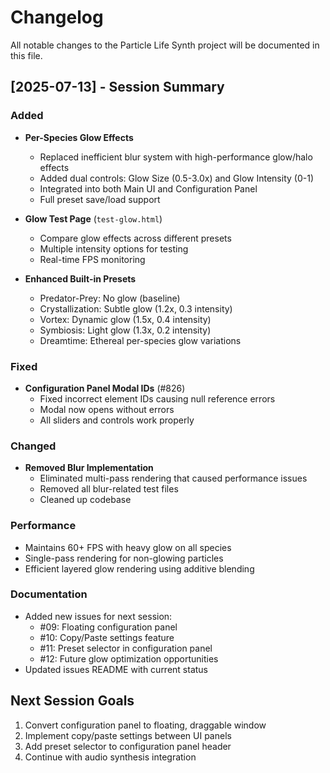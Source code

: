 # Changelog

All notable changes to the Particle Life Synth project will be documented in this file.

## [2025-07-13] - Session Summary

### Added
- **Per-Species Glow Effects** 
  - Replaced inefficient blur system with high-performance glow/halo effects
  - Added dual controls: Glow Size (0.5-3.0x) and Glow Intensity (0-1)
  - Integrated into both Main UI and Configuration Panel
  - Full preset save/load support
  
- **Glow Test Page** (`test-glow.html`)
  - Compare glow effects across different presets
  - Multiple intensity options for testing
  - Real-time FPS monitoring

- **Enhanced Built-in Presets**
  - Predator-Prey: No glow (baseline)
  - Crystallization: Subtle glow (1.2x, 0.3 intensity)
  - Vortex: Dynamic glow (1.5x, 0.4 intensity)  
  - Symbiosis: Light glow (1.3x, 0.2 intensity)
  - Dreamtime: Ethereal per-species glow variations

### Fixed
- **Configuration Panel Modal IDs** (#826)
  - Fixed incorrect element IDs causing null reference errors
  - Modal now opens without errors
  - All sliders and controls work properly

### Changed
- **Removed Blur Implementation**
  - Eliminated multi-pass rendering that caused performance issues
  - Removed all blur-related test files
  - Cleaned up codebase

### Performance
- Maintains 60+ FPS with heavy glow on all species
- Single-pass rendering for non-glowing particles
- Efficient layered glow rendering using additive blending

### Documentation
- Added new issues for next session:
  - #09: Floating configuration panel
  - #10: Copy/Paste settings feature
  - #11: Preset selector in configuration panel
  - #12: Future glow optimization opportunities
- Updated issues README with current status

## Next Session Goals
1. Convert configuration panel to floating, draggable window
2. Implement copy/paste settings between UI panels
3. Add preset selector to configuration panel header
4. Continue with audio synthesis integration